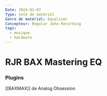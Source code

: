 ```yaml
---
Date: 2024-01-07
Type: note de matériel
Genre de matériel: Equaliser
Concepteur: Regular John Recording
tags:
  - musique
  - hardware
---
```

# RJR BAX Mastering EQ

### Plugins
[[BAXMAX]] de Analog Obsession

